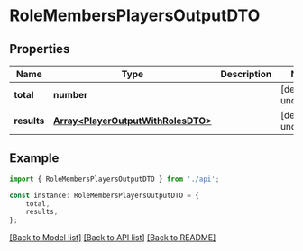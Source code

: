 # RoleMembersPlayersOutputDTO


## Properties

Name | Type | Description | Notes
------------ | ------------- | ------------- | -------------
**total** | **number** |  | [default to undefined]
**results** | [**Array&lt;PlayerOutputWithRolesDTO&gt;**](PlayerOutputWithRolesDTO.md) |  | [default to undefined]

## Example

```typescript
import { RoleMembersPlayersOutputDTO } from './api';

const instance: RoleMembersPlayersOutputDTO = {
    total,
    results,
};
```

[[Back to Model list]](../README.md#documentation-for-models) [[Back to API list]](../README.md#documentation-for-api-endpoints) [[Back to README]](../README.md)
